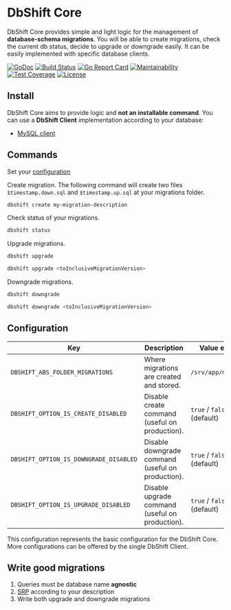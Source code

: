 # DbShift Core

DbShift Core provides simple and light logic for the management of **database-schema migrations**.
You will be able to create migrations, check the current db status, decide to upgrade or downgrade easily.
It can be easily implemented with specific database clients.

[![GoDoc](https://godoc.org/limoli/dbshift-core?status.svg)](https://godoc.org/github.com/limoli/dbshift-core)
[![Build Status](https://travis-ci.org/limoli/dbshift-core.svg?branch=master)](https://travis-ci.org/limoli/dbshift-core)
[![Go Report Card](https://goreportcard.com/badge/github.com/limoli/dbshift-core)](https://goreportcard.com/report/github.com/limoli/dbshift-core)
[![Maintainability](https://api.codeclimate.com/v1/badges/0b1f0599ef4c4a763953/maintainability)](https://codeclimate.com/github/limoli/dbshift-core/maintainability)
[![Test Coverage](https://api.codeclimate.com/v1/badges/0b1f0599ef4c4a763953/test_coverage)](https://codeclimate.com/github/limoli/dbshift-core/test_coverage)
[![License](http://img.shields.io/badge/license-mit-blue.svg)](https://raw.githubusercontent.com/github.com/limoli/dbshift-core/LICENSE)

## Install

DbShift Core aims to provide logic and **not an installable command**.
You can use a **DbShift Client** implementation according to your database:
- [MySQL client](https://github.com/limoli/dbshift-cli-mysql)

## Commands

Set your [configuration](#configuration)

Create migration. The following command will create two files `$timestamp.down.sql` and `$timestamp.up.sql` at your migrations folder.
```bash
dbshift create my-migration-description
```
   
Check status of your migrations.
```bash
dbshift status
```

Upgrade migrations.
```bash
dbshift upgrade
```
```bash
dbshift upgrade <toInclusiveMigrationVersion>
```

Downgrade migrations.    
```bash
dbshift downgrade
```
```bash
dbshift downgrade <toInclusiveMigrationVersion>
```

## Configuration

| Key                                   | Description                                        | Value example              |
|---                                    |---                                                 |---                         |
|`DBSHIFT_ABS_FOLDER_MIGRATIONS`        | Where migrations are created and stored.           | `/srv/app/migrations`      |
|`DBSHIFT_OPTION_IS_CREATE_DISABLED`    | Disable create command (useful on production).     | `true` / `false` (default) |
|`DBSHIFT_OPTION_IS_DOWNGRADE_DISABLED` | Disable downgrade command (useful on production).  | `true` / `false` (default) |
|`DBSHIFT_OPTION_IS_UPGRADE_DISABLED`   | Disable upgrade command (useful on production).    | `true` / `false` (default) |	

This configuration represents the basic configuration for the DbShift Core.
More configurations can be offered by the single DbShift Client.

## Write good migrations

1. Queries must be database name **agnostic**
2. [SRP](https://en.wikipedia.org/wiki/Single_responsibility_principle) according to your description
3. Write both upgrade and downgrade migrations 

